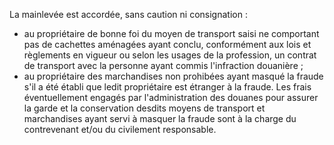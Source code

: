 La mainlevée est accordée, sans caution ni
consignation :
- au propriétaire de bonne foi du moyen de transport saisi ne comportant
pas de cachettes aménagées ayant conclu, conformément aux lois et
règlements en vigueur ou selon les usages de la profession, un contrat
de transport avec la personne ayant commis l'infraction douanière ;
- au propriétaire des marchandises non prohibées ayant masqué la fraude
s'il a été établi que ledit propriétaire est étranger à la fraude.
Les frais éventuellement engagés par l'administration des douanes pour
assurer la garde et la conservation desdits moyens de transport et
marchandises ayant servi à masquer la fraude sont à la charge du
contrevenant et/ou du civilement responsable.